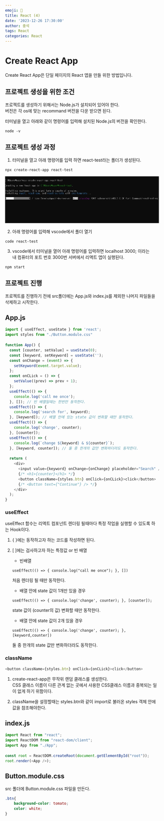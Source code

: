 ```yaml
---
emoji: 📝
title: React (4)
date: '2023-12-26 17:30:00'
author: 중석
tags: React
categories: React
---
```


# Create React App

Create React App은 단일 페이지의 React 앱을 만들 위한 방법입니다.

## 프로젝트 생성을 위한 조건

프로젝트를 생성하기 위해서는 Node.js가 설치되어 있어야 한다.  
버전은 각 os에 맞는 recommand 버전을 다운 받으면 된다.

터미널을 열고 아래와 같이 명령어를 입력해 설치된 Node.js의 버전을 확인한다.

```
node -v
```

## 프로젝트 생성 과정

1. 터미널을 열고 아래 명령어를 입력 하면 react-test라는 폴더가 생성된다.

```
npx create-react-app react-test
```

![프로젝트 생성 과정 1](React5-2.jpg)

2. 아래 명령어를 입력해 vscode에서 폴더 열기

```
code react-test
```

3. vscode에서 터미널을 열어 아래 명령어를 입력하면 localhost 3000; 이라는  
   내 컴퓨터의 포트 번호 3000번 서버에서 리액트 앱이 실행된다.

```
npm start
```

## 프로젝트 진행

프로젝트를 진행하기 전에 src폴더에는 App.js와 index.js를 제외한 나머지 파일들을 삭제하고 시작한다.  

## App.js

```js
import { useEffect, useState } from 'react';
import styles from "./Button.module.css"

function App() {
  const [counter, setValue] = useState(0);
  const [keyword, setKeyword] = useState('');
  const onChange = (event) => {
    setKeyword(event.target.value);
  };
  const onCLick = () => {
    setValue((prev) => prev + 1);
  };
  useEffect(() => {
    console.log('call me once');
  }, []); // 빈 배열일때는 한번만 동작한다.
  useEffect(() => {
    console.log('search for', keyword);
  }, [keyword]); // 배열 안에 있는 state 값이 변화할 때만 동작한다.
  useEffect(() => {
    console.log('change', counter);
  }, [counter]);
  useEffect(() => {
    console.log(`change ${keyword} & ${counter}`);
  }, [keyword, counter]); // 둘 중 한개의 값만 변화하더라도 동작한다.

  return (
    <div>
      <input value={keyword} onChange={onChange} placeholder="Search" />
      {/* <h1>{counter}</h1> */}
      <button className={styles.btn} onClick={onCLick}>click</button>
      {/* <Button text={"Continue"} /> */}
    </div>
  );
}
```

### useEffect

useEffect 함수는 리액트 컴포넌트 렌더링 될때마다 특정 작업을 실행할 수 있도록
하는 Hook이다.

1. { }에는 동작하고자 하는 코드를 작성하면 된다.
2. [ ]에는 검사하고자 하는 특정값 or 빈 배열

   - 빈배열

   ```
   useEffect(() => { console.log("call me once"); }, [])
   ```

    처음 렌더링 될 때만 동작한다.    

        
   - 배열 안에 state 값이 1개만 있을 경우

   ```
   useEffect(() => { console.log('change', counter); }, [counter]);
   ```
    state 값이 (counter의 값) 변화할 때만 동작한다.


   + 배열 안에 state 값이 2개 있을 경우 
    ```
    useEffect(() => { console.log('change', counter); }, [keyword,counter])
    ```
    둘 중 한개의 state 값만 변화하더라도 동작한다.
### className 
```js
<button className={styles.btn} onClick={onCLick}>click</button>
```

1. create-react-app은 무작위 랜덤 클래스를 생성한다.   
CSS 클래스 이름이 다른 관계 없는 곳에서 사용한 CSS클래스 이름과 중복되는 일이 없게 하기 위함이다. 

2. className을 설정할때는 styles.btn와 같이 import로 불러온 styles 객체 안에 값을 참조해야한다. 


## index.js 
```js
import React from "react";
import ReactDOM from "react-dom/client";
import App from "./App";

const root = ReactDOM.createRoot(document.getElementById("root"));
root.render(<App />);
```

## Button.module.css

src 폴더에 Button.module.css 파일을 만든다. 

```css
.btn{
    background-color: tomato;
    color: white;
}
```
